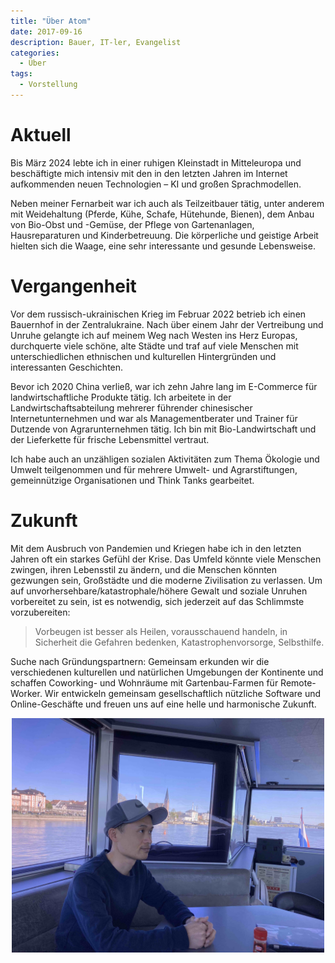 ```yaml
---
title: "Über Atom"
date: 2017-09-16
description: Bauer, IT-ler, Evangelist
categories:
  - Über
tags:
  - Vorstellung
---
```



# **Aktuell**

Bis März 2024 lebte ich in einer ruhigen Kleinstadt in Mitteleuropa und beschäftigte mich intensiv mit den in den letzten Jahren im Internet aufkommenden neuen Technologien – KI und großen Sprachmodellen.

Neben meiner Fernarbeit war ich auch als Teilzeitbauer tätig, unter anderem mit Weidehaltung (Pferde, Kühe, Schafe, Hütehunde, Bienen), dem Anbau von Bio-Obst und -Gemüse, der Pflege von Gartenanlagen, Hausreparaturen und Kinderbetreuung.  Die körperliche und geistige Arbeit hielten sich die Waage, eine sehr interessante und gesunde Lebensweise.


# **Vergangenheit**

Vor dem russisch-ukrainischen Krieg im Februar 2022 betrieb ich einen Bauernhof in der Zentralukraine. Nach über einem Jahr der Vertreibung und Unruhe gelangte ich auf meinem Weg nach Westen ins Herz Europas, durchquerte viele schöne, alte Städte und traf auf viele Menschen mit unterschiedlichen ethnischen und kulturellen Hintergründen und interessanten Geschichten.

Bevor ich 2020 China verließ, war ich zehn Jahre lang im E-Commerce für landwirtschaftliche Produkte tätig. Ich arbeitete in der Landwirtschaftsabteilung mehrerer führender chinesischer Internetunternehmen und war als Managementberater und Trainer für Dutzende von Agrarunternehmen tätig. Ich bin mit Bio-Landwirtschaft und der Lieferkette für frische Lebensmittel vertraut.

Ich habe auch an unzähligen sozialen Aktivitäten zum Thema Ökologie und Umwelt teilgenommen und für mehrere Umwelt- und Agrarstiftungen, gemeinnützige Organisationen und Think Tanks gearbeitet.


# **Zukunft**

Mit dem Ausbruch von Pandemien und Kriegen habe ich in den letzten Jahren oft ein starkes Gefühl der Krise. Das Umfeld könnte viele Menschen zwingen, ihren Lebensstil zu ändern, und die Menschen könnten gezwungen sein, Großstädte und die moderne Zivilisation zu verlassen. Um auf unvorhersehbare/katastrophale/höhere Gewalt und soziale Unruhen vorbereitet zu sein, ist es notwendig, sich jederzeit auf das Schlimmste vorzubereiten:

> Vorbeugen ist besser als Heilen, vorausschauend handeln, in Sicherheit die Gefahren bedenken, Katastrophenvorsorge, Selbsthilfe.


Suche nach Gründungspartnern: Gemeinsam erkunden wir die verschiedenen kulturellen und natürlichen Umgebungen der Kontinente und schaffen Coworking- und Wohnräume mit Gartenbau-Farmen für Remote-Worker.  Wir entwickeln gemeinsam gesellschaftlich nützliche Software und Online-Geschäfte und freuen uns auf eine helle und harmonische Zukunft.


<center><img src="/images/atom-s.jpg" width="500" alt="Foto: Rheinschifffahrt April 2022"></center>